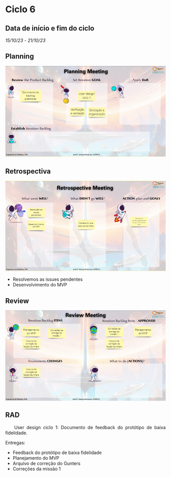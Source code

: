 # Ciclo 6

## Data de início e fim do ciclo

*15/10/23* - *21/10/23*

## Planning

![Image title](../assets/sprints/Planning_sprint6.png)

## Retrospectiva

![Image title](../assets/sprints/retrospective_sprint6.png)

- Resolvemos as issues pendentes
- Desenvolvimento do MVP

## Review

![Image title](../assets/sprints/review_sprin6.png)

## RAD

<p align="justify">&emsp;&emsp;User design ciclo 1: Documento de feedback do protótipo de baixa fidelidade.</p>

Entregas:
- Feedback do protótipo de baixa fidelidade
- Planejamento do MVP
- Arquivo de correção do Gunters
- Correções da missão 1